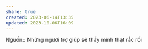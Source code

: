 ```yaml
---
share: true
created: 2023-06-14T13:35
updated: 2023-10-06T16:09
---
```

Nguồn::
Những người trợ giúp sẽ thấy mình thật rắc rối 

